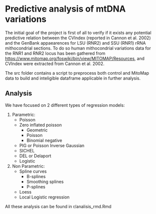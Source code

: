 # Predictive analysis of mtDNA variations

The initial goal of the project is first of all to verify if it exists any potential predictive relation between the CVIndex (reported in Cannon et al. 2002) and the GenBank appaearences for LSU (RNR2) and SSU (RNR1) rRNA mithocondrial sections. To do so human mithocondrial variations data for the RNR1 and RNR2 locus has been gathered from https://www.mitomap.org/foswiki/bin/view/MITOMAP/Resources, and CVIndex were extracted from Cannon et al. 2002.

The src folder contains a script to preprocess both control and MitoMap data to build and inteligible dataframe applicable in further analysis.

## Analysis

We have focused on 2 different types of regression models:
1. Parametric:
    - Poisson
    - Zero inflated poisson
        * Geometric
        * Poisson
        * Binomial negative
    - PIG or Poisson Inverse Gaussian
    - SICHEL
    - DEL or Delaport
    - Logistic
2. Non Parametric:
    - Spline curves
        * B-splines
        * Smoothing splines
        * P-splines
    - Loess
    - Local Logistic regression
 
 All these analysis can be found in r/analisis_rmd.Rmd